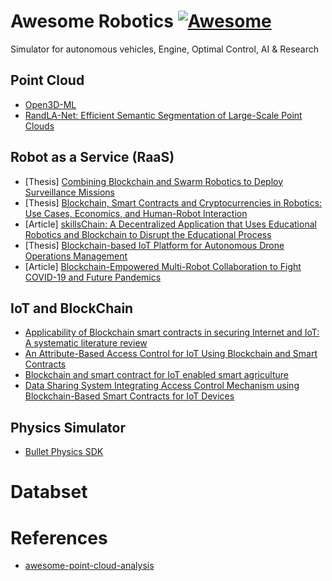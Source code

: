# Awesome Robotics [![Awesome](https://awesome.re/badge.svg)](https://awesome.re)

Simulator for autonomous vehicles, Engine, Optimal Control, AI & Research


## Point Cloud

* [Open3D-ML](http://www.open3d.org/)
* [RandLA-Net: Efficient Semantic Segmentation of Large-Scale Point Clouds](https://github.com/QingyongHu/RandLA-Net)

## Robot as a Service (RaaS)

* [Thesis] [Combining Blockchain and Swarm Robotics to Deploy Surveillance Missions](https://core.ac.uk/download/pdf/223074257.pdf)
* [Thesis] [Blockchain, Smart Contracts and Cryptocurrencies in Robotics: Use Cases, Economics, and Human-Robot Interaction](http://rave.ohiolink.edu/etdc/view?acc_num=kent1608314228745536)
* [Article] [skillsChain: A Decentralized Application that Uses Educational Robotics and Blockchain to Disrupt the Educational Process](https://www.mdpi.com/1424-8220/21/18/6227/pdf)
* [Thesis] [Blockchain-based IoT Platform for Autonomous Drone Operations Management](https://hal.archives-ouvertes.fr/hal-02903033/file/Blockchain_based_IoT_Platform_for_Autonomous_Drone_Operations_Management.pdf)
* [Article] [Blockchain-Empowered Multi-Robot Collaboration to Fight COVID-19 and Future Pandemics](https://ieeexplore.ieee.org/document/9240034)

## IoT and BlockChain

* [Applicability of Blockchain smart contracts in securing Internet and IoT: A systematic literature review](https://www-sciencedirect.ez48.periodicos.capes.gov.br/science/article/pii/S1574013720304603)
* [An Attribute-Based Access Control for IoT Using Blockchain and Smart Contracts](https://www.mdpi.com/2071-1050/13/19/10556/htm)
* [Blockchain and smart contract for IoT enabled smart agriculture](https://rnp-primo.hosted.exlibrisgroup.com/permalink/f/vsvpiv/TN_cdi_doaj_primary_oai_doaj_org_article_4da92cb2ced5491299abf971ac20a1b7)
* [Data Sharing System Integrating Access Control Mechanism using Blockchain-Based Smart Contracts for IoT Devices](https://www.mdpi.com/2076-3417/10/2/488/htm)


## Physics Simulator

* [Bullet Physics SDK](https://github.com/bulletphysics/bullet3)

# Databset


# References
* [awesome-point-cloud-analysis](https://github.com/Yochengliu/awesome-point-cloud-analysis)
